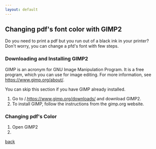 ```yaml
---
layout: default
---
```


## Changing pdf's font color with GIMP2

Do you need to print a pdf but you run out of a black ink in your printer? Don't worry, you can change a pfd's font with few steps.

### Downloading and Installing GIMP2
GIMP is an acronym for GNU Image Manipulation Program. It is a free program, which you can use for image editing. For more information, see https://www.gimp.org/about/.

You can skip this section if you have GIMP already installed.

1. Go to /.https://www.gimp.org/downloads/ and download GIMP2. 
2. To install GIMP, follow the instructions from the gimp.org website.

### Changing pdf's Color
1. Open GIMP2
2. 


[back](./)
